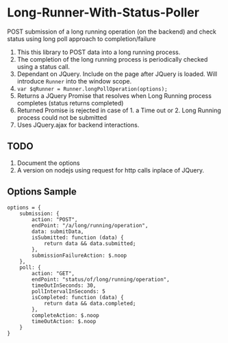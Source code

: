 # Long-Runner-With-Status-Poller 
POST submission of a long running operation (on the backend) and check status using long poll approach to completion/failure

1. This this library to POST data into a long running process. 
2. The completion of the long running process is periodically checked using a status call. 
3. Dependant on JQuery. Include on the page after JQuery is loaded. Will introduce `Runner` into the window scope.
4. `var $qRunner = Runner.longPollOperation(options);`
5. Returns a JQuery Promise that resolves when Long Running process completes (status returns completed)
6. Returned Promise is rejected in case of 1. a Time out or 2. Long Running process could not be submitted
7. Uses JQuery.ajax for backend interactions. 

## TODO
1. Document the options
2. A version on nodejs using request for http calls inplace of JQuery. 

## Options Sample 
```
options = {
    submission: {
        action: "POST",
        endPoint: "/a/long/running/operation",
        data: submitData,
        isSubmitted: function (data) {
            return data && data.submitted;
        },
        submissionFailureAction: $.noop
    },
    poll: {
        action: "GET",
        endPoint: "status/of/long/running/operation",
        timeOutInSeconds: 30,
        pollIntervalInSeconds: 5
        isCompleted: function (data) {
            return data && data.completed;
        },
        completeAction: $.noop
        timeOutAction: $.noop
    }
}
```